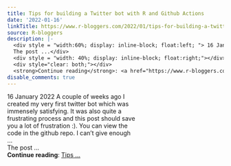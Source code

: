 ```yaml
---
title: Tips for building a Twitter bot with R and Github Actions
date: '2022-01-16'
linkTitle: https://www.r-bloggers.com/2022/01/tips-for-building-a-twitter-bot-with-r-and-github-actions/
source: R-bloggers
description: |-
  <div style = "width:60%; display: inline-block; float:left; "> 16 January 2022 A couple of weeks ago I created my very first twitter bot which was immensely satisfying. It was also quite a frustrating process and this post should save you a lot of frustration :). You can view the code in the github repo. I can’t give enough …<br />
  The post ...</div>
  <div style = "width: 40%; display: inline-block; float:right;"></div>
  <div style="clear: both;"></div>
  <strong>Continue reading</strong>: <a href="https://www.r-bloggers.com/2022/01/tips-for-building-a-twitter-bot-with-r-and-github-actions/">Tips ...
disable_comments: true
---
```

<div style = "width:60%; display: inline-block; float:left; "> 16 January 2022 A couple of weeks ago I created my very first twitter bot which was immensely satisfying. It was also quite a frustrating process and this post should save you a lot of frustration :). You can view the code in the github repo. I can’t give enough …<br />
The post ...</div>
<div style = "width: 40%; display: inline-block; float:right;"></div>
<div style="clear: both;"></div>
<strong>Continue reading</strong>: <a href="https://www.r-bloggers.com/2022/01/tips-for-building-a-twitter-bot-with-r-and-github-actions/">Tips ...